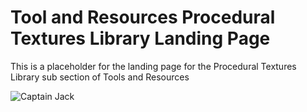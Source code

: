 # Tool and Resources Procedural Textures Library Landing Page
This is a placeholder for the landing page for the Procedural Textures Library sub section of Tools and Resources

![Captain Jack](https://media1.giphy.com/media/dH4eBrNQXB8S4/giphy.gif)